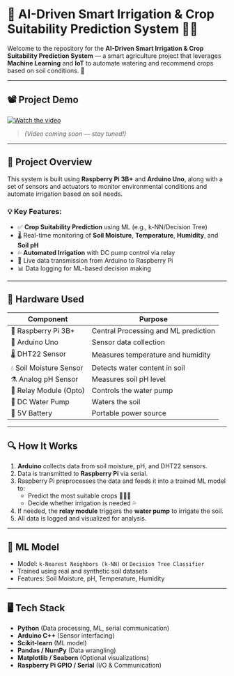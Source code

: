 # 🌾 AI-Driven Smart Irrigation & Crop Suitability Prediction System 🤖💧

Welcome to the repository for the **AI-Driven Smart Irrigation & Crop Suitability Prediction System** — a smart agriculture project that leverages **Machine Learning** and **IoT** to automate watering and recommend crops based on soil conditions. 🌱

---

## 📽️ Project Demo

[![Watch the video](https://img.shields.io/badge/Watch%20Demo-YouTube-red?logo=youtube)](https://your-video-link-here.com)

> *(Video coming soon — stay tuned!)*

---

## 🚀 Project Overview

This system is built using **Raspberry Pi 3B+** and **Arduino Uno**, along with a set of sensors and actuators to monitor environmental conditions and automate irrigation based on soil needs.

### 💡 Key Features:
- ✅ **Crop Suitability Prediction** using ML (e.g., k-NN/Decision Tree)
- 🌡️ Real-time monitoring of **Soil Moisture**, **Temperature**, **Humidity**, and **Soil pH**
- 💦 **Automated Irrigation** with DC pump control via relay
- 🔄 Live data transmission from Arduino to Raspberry Pi
- 📊 Data logging for ML-based decision making

---

## 🧰 Hardware Used

| Component                  | Purpose                              |
|---------------------------|--------------------------------------|
| 🧠 Raspberry Pi 3B+        | Central Processing and ML prediction |
| 🔌 Arduino Uno            | Sensor data collection               |
| 🌡️ DHT22 Sensor           | Measures temperature and humidity    |
| 💧 Soil Moisture Sensor   | Detects water content in soil        |
| ⚗️ Analog pH Sensor        | Measures soil pH level               |
| 🔄 Relay Module (Opto)    | Controls the water pump              |
| 🚿 DC Water Pump          | Waters the soil                      |
| 🔋 5V Battery             | Portable power source                |

---

## 🔍 How It Works

1. **Arduino** collects data from soil moisture, pH, and DHT22 sensors.
2. Data is transmitted to **Raspberry Pi** via serial.
3. Raspberry Pi preprocesses the data and feeds it into a trained ML model to:
   - Predict the most suitable crops 🌽🌾🍅
   - Decide whether irrigation is needed 💦
4. If needed, the **relay module** triggers the **water pump** to irrigate the soil.
5. All data is logged and visualized for analysis.

---

## 🧠 ML Model

- Model: `k-Nearest Neighbors (k-NN)` or `Decision Tree Classifier`
- Trained using real and synthetic soil datasets
- Features: Soil Moisture, pH, Temperature, Humidity

---

## 🖥️ Tech Stack

- **Python** (Data processing, ML, serial communication)
- **Arduino C++** (Sensor interfacing)
- **Scikit-learn** (ML model)
- **Pandas / NumPy** (Data wrangling)
- **Matplotlib / Seaborn** (Optional visualizations)
- **Raspberry Pi GPIO / Serial** (I/O & Communication)


